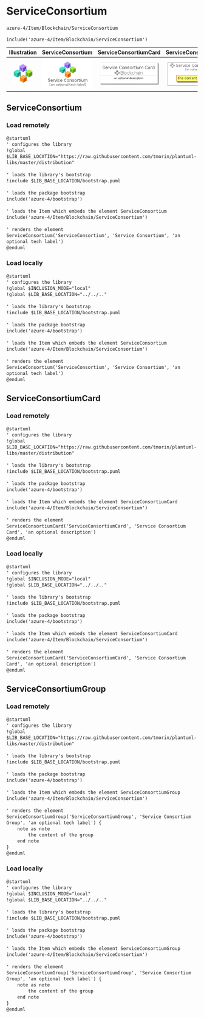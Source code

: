 # ServiceConsortium


```text
azure-4/Item/Blockchain/ServiceConsortium
```

```text
include('azure-4/Item/Blockchain/ServiceConsortium')
```



| Illustration | ServiceConsortium | ServiceConsortiumCard | ServiceConsortiumGroup |
| :---: | :---: | :---: | :---: |
| ![illustration for Illustration](../../../azure-4/Item/Blockchain/ServiceConsortium.png) | ![illustration for ServiceConsortium](../../../azure-4/Item/Blockchain/ServiceConsortium.Local.png) | ![illustration for ServiceConsortiumCard](../../../azure-4/Item/Blockchain/ServiceConsortiumCard.Local.png) | ![illustration for ServiceConsortiumGroup](../../../azure-4/Item/Blockchain/ServiceConsortiumGroup.Local.png) |




## ServiceConsortium

### Load remotely
```plantuml
@startuml
' configures the library
!global $LIB_BASE_LOCATION="https://raw.githubusercontent.com/tmorin/plantuml-libs/master/distribution"

' loads the library's bootstrap
!include $LIB_BASE_LOCATION/bootstrap.puml

' loads the package bootstrap
include('azure-4/bootstrap')

' loads the Item which embeds the element ServiceConsortium
include('azure-4/Item/Blockchain/ServiceConsortium')

' renders the element
ServiceConsortium('ServiceConsortium', 'Service Consortium', 'an optional tech label')
@enduml
```

### Load locally
```plantuml
@startuml
' configures the library
!global $INCLUSION_MODE="local"
!global $LIB_BASE_LOCATION="../../.."

' loads the library's bootstrap
!include $LIB_BASE_LOCATION/bootstrap.puml

' loads the package bootstrap
include('azure-4/bootstrap')

' loads the Item which embeds the element ServiceConsortium
include('azure-4/Item/Blockchain/ServiceConsortium')

' renders the element
ServiceConsortium('ServiceConsortium', 'Service Consortium', 'an optional tech label')
@enduml
```

## ServiceConsortiumCard

### Load remotely
```plantuml
@startuml
' configures the library
!global $LIB_BASE_LOCATION="https://raw.githubusercontent.com/tmorin/plantuml-libs/master/distribution"

' loads the library's bootstrap
!include $LIB_BASE_LOCATION/bootstrap.puml

' loads the package bootstrap
include('azure-4/bootstrap')

' loads the Item which embeds the element ServiceConsortiumCard
include('azure-4/Item/Blockchain/ServiceConsortium')

' renders the element
ServiceConsortiumCard('ServiceConsortiumCard', 'Service Consortium Card', 'an optional description')
@enduml
```

### Load locally
```plantuml
@startuml
' configures the library
!global $INCLUSION_MODE="local"
!global $LIB_BASE_LOCATION="../../.."

' loads the library's bootstrap
!include $LIB_BASE_LOCATION/bootstrap.puml

' loads the package bootstrap
include('azure-4/bootstrap')

' loads the Item which embeds the element ServiceConsortiumCard
include('azure-4/Item/Blockchain/ServiceConsortium')

' renders the element
ServiceConsortiumCard('ServiceConsortiumCard', 'Service Consortium Card', 'an optional description')
@enduml
```

## ServiceConsortiumGroup

### Load remotely
```plantuml
@startuml
' configures the library
!global $LIB_BASE_LOCATION="https://raw.githubusercontent.com/tmorin/plantuml-libs/master/distribution"

' loads the library's bootstrap
!include $LIB_BASE_LOCATION/bootstrap.puml

' loads the package bootstrap
include('azure-4/bootstrap')

' loads the Item which embeds the element ServiceConsortiumGroup
include('azure-4/Item/Blockchain/ServiceConsortium')

' renders the element
ServiceConsortiumGroup('ServiceConsortiumGroup', 'Service Consortium Group', 'an optional tech label') {
    note as note
        the content of the group
    end note
}
@enduml
```

### Load locally
```plantuml
@startuml
' configures the library
!global $INCLUSION_MODE="local"
!global $LIB_BASE_LOCATION="../../.."

' loads the library's bootstrap
!include $LIB_BASE_LOCATION/bootstrap.puml

' loads the package bootstrap
include('azure-4/bootstrap')

' loads the Item which embeds the element ServiceConsortiumGroup
include('azure-4/Item/Blockchain/ServiceConsortium')

' renders the element
ServiceConsortiumGroup('ServiceConsortiumGroup', 'Service Consortium Group', 'an optional tech label') {
    note as note
        the content of the group
    end note
}
@enduml
```

